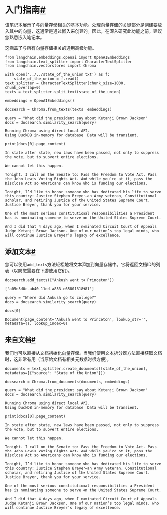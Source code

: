 

入门指南[#](#getting-started "Permalink to this headline")
======================================================

该笔记本展示了与向量存储相关的基本功能。处理向量存储的关键部分是创建要放入其中的向量，这通常是通过嵌入来创建的。因此，在深入研究此功能之前，建议您熟悉嵌入笔记本。

这涵盖了与所有向量存储相关的通用高级功能。

```
from langchain.embeddings.openai import OpenAIEmbeddings
from langchain.text_splitter import CharacterTextSplitter
from langchain.vectorstores import Chroma

```

```
with open('../../state_of_the_union.txt') as f:
    state_of_the_union = f.read()
text_splitter = CharacterTextSplitter(chunk_size=1000, chunk_overlap=0)
texts = text_splitter.split_text(state_of_the_union)

embeddings = OpenAIEmbeddings()

```

```
docsearch = Chroma.from_texts(texts, embeddings)

query = "What did the president say about Ketanji Brown Jackson"
docs = docsearch.similarity_search(query)

```

```
Running Chroma using direct local API.
Using DuckDB in-memory for database. Data will be transient.

```

```
print(docs[0].page_content)

```

```
In state after state, new laws have been passed, not only to suppress the vote, but to subvert entire elections. 

We cannot let this happen. 

Tonight. I call on the Senate to: Pass the Freedom to Vote Act. Pass the John Lewis Voting Rights Act. And while you’re at it, pass the Disclose Act so Americans can know who is funding our elections. 

Tonight, I’d like to honor someone who has dedicated his life to serve this country: Justice Stephen Breyer—an Army veteran, Constitutional scholar, and retiring Justice of the United States Supreme Court. Justice Breyer, thank you for your service. 

One of the most serious constitutional responsibilities a President has is nominating someone to serve on the United States Supreme Court. 

And I did that 4 days ago, when I nominated Circuit Court of Appeals Judge Ketanji Brown Jackson. One of our nation’s top legal minds, who will continue Justice Breyer’s legacy of excellence.

```

添加文本[#](#add-texts "Permalink to this headline")
------------------------------------------------

您可以使用`add_texts`方法轻松地将文本添加到向量存储中。它将返回文档ID的列表（以防您需要在下游使用它们)。

```
docsearch.add_texts(["Ankush went to Princeton"])

```

```
['a05e3d0c-ab40-11ed-a853-e65801318981']

```

```
query = "Where did Ankush go to college?"
docs = docsearch.similarity_search(query)

```

```
docs[0]

```

```
Document(page_content='Ankush went to Princeton', lookup_str='', metadata={}, lookup_index=0)

```

来自文档[#](#from-documents "Permalink to this headline")
-----------------------------------------------------

我们也可以直接从文档初始化向量存储。当我们使用文本拆分器方法直接获取文档时，这非常有用（当原始文档有相关元数据时很方便)。

```
documents = text_splitter.create_documents([state_of_the_union], metadatas=[{"source": "State of the Union"}])

```

```
docsearch = Chroma.from_documents(documents, embeddings)

query = "What did the president say about Ketanji Brown Jackson"
docs = docsearch.similarity_search(query)

```

```
Running Chroma using direct local API.
Using DuckDB in-memory for database. Data will be transient.

```

```
print(docs[0].page_content)

```

```
In state after state, new laws have been passed, not only to suppress the vote, but to subvert entire elections. 

We cannot let this happen. 

Tonight. I call on the Senate to: Pass the Freedom to Vote Act. Pass the John Lewis Voting Rights Act. And while you’re at it, pass the Disclose Act so Americans can know who is funding our elections. 

Tonight, I’d like to honor someone who has dedicated his life to serve this country: Justice Stephen Breyer—an Army veteran, Constitutional scholar, and retiring Justice of the United States Supreme Court. Justice Breyer, thank you for your service. 

One of the most serious constitutional responsibilities a President has is nominating someone to serve on the United States Supreme Court. 

And I did that 4 days ago, when I nominated Circuit Court of Appeals Judge Ketanji Brown Jackson. One of our nation’s top legal minds, who will continue Justice Breyer’s legacy of excellence.

```


